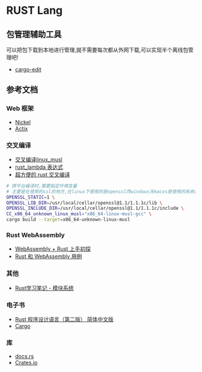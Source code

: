 RUST Lang
===

## 包管理辅助工具

可以把包下载到本地进行管理,就不需要每次都从外网下载,可以实现半个离线包管理吧!

* [cargo-edit](https://crates.io/crates/cargo-edit)


## 参考文档

### Web 框架

- [Nickel](http://nickel-org.github.io/)
- [Actix](https://actix.rs)

### 交叉编译

* [交叉编译linux_musl](https://www.andrew-thorburn.com/cross-compiling-a-simple-rust-web-app/)
* [rust_lambda 表达式](https://rendered-obsolete.github.io/2019/03/19/rust_lambda.html)
* [超方便的 rust 交叉编译](https://moevis.github.io/cheatsheet/2018/08/18/%E8%B6%85%E6%96%B9%E4%BE%BF%E7%9A%84-Rust-%E4%BA%A4%E5%8F%89%E7%BC%96%E8%AF%91.html)

```bash
# 跨平台编译时,需要指定环境变量
# 主要是在使用的ssl的地方,在linux下使用的是openssl而windows天macos是使用的系统自带的ssl
OPENSSL_STATIC=1 \
OPENSSL_LIB_DIR=/usr/local/cellar/openssl@1.1/1.1.1c/lib \
OPENSSL_INCLUDE_DIR=/usr/local/cellar/openssl@1.1/1.1.1c/include \
CC_x86_64_unknown_linux_musl="x86_64-linux-musl-gcc" \
cargo build --target=x86_64-unknown-linux-musl
```

### Rust WebAssembly

* [WebAssembly + Rust 上手初探](https://www.codercto.com/a/43181.html)
* [Rust 和 WebAssembly 用例](https://developer.mozilla.org/zh-CN/docs/WebAssembly/Rust_to_wasm)

### 其他

* [Rust学习笔记 - 模块系统](https://www.codercto.com/a/84199.html)

### 电子书

* [Rust 程序设计语言（第二版） 简体中文版](https://kaisery.gitbooks.io/trpl-zh-cn/content/ch01-00-getting-started.html)
* [Cargo](https://www.mankier.com/package/cargo)


### 库

* [docs.rs](https://docs.rs/)
* [Crates.io](https://crates.io/)
